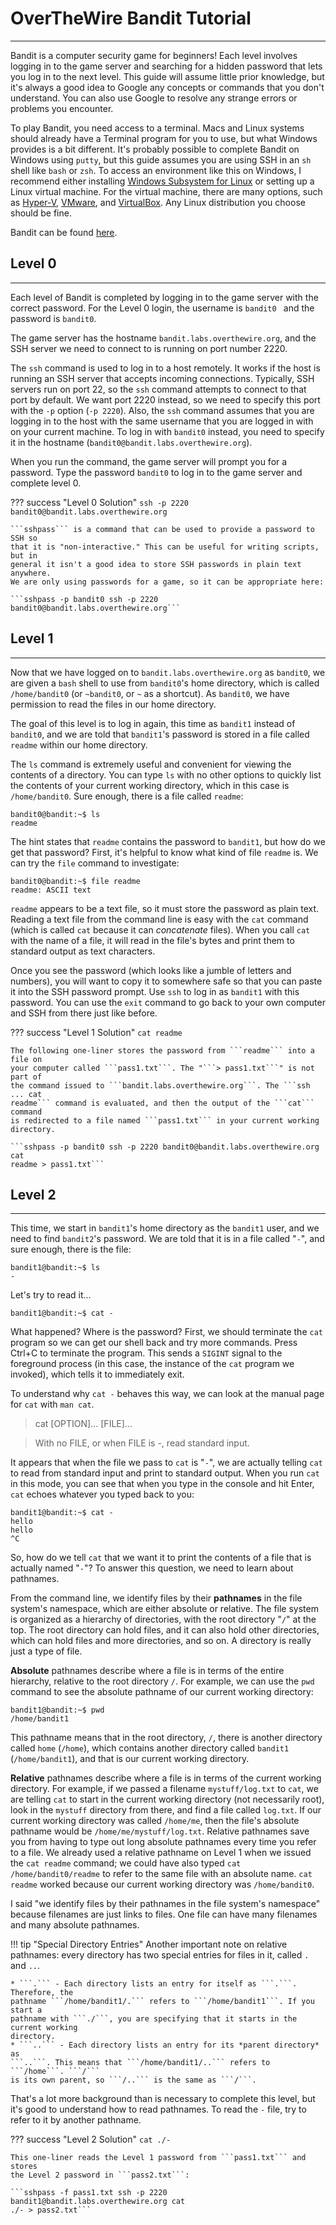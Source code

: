 # OverTheWire Bandit Tutorial
---

Bandit is a computer security game for beginners! Each level involves logging in
to the game server and searching for a hidden password that lets you log in to
the next level. This guide will assume little prior knowledge, but it's always a
good idea to Google any concepts or commands that you don't understand. You can
also use Google to resolve any strange errors or problems you encounter.

To play Bandit, you need access to a terminal. Macs and Linux systems should
already have a Terminal program for you to use, but what Windows provides is a bit different.
It's probably possible to complete Bandit on Windows using ```putty```, but this
guide assumes you are using SSH in an ```sh``` shell like ```bash``` or
```zsh```. To access an environment like this on Windows, I recommend either
installing [Windows Subsystem for Linux](https://docs.microsoft.com/en-us/windows/wsl/install-win10)
or setting up a Linux virtual machine. For the virtual machine, there are many
options, such as [Hyper-V](https://www.windowscentral.com/how-run-linux-distros-windows-10-using-hyper-v),
[VMware](https://www.makeuseof.com/tag/install-linux-windows-vmware-virtual-machine/),
and [VirtualBox](https://www.instructables.com/How-to-install-Linux-on-your-Windows/).
Any Linux distribution you choose should be fine.

Bandit can be found [here](https://overthewire.org/wargames/bandit/).

## Level 0
---

Each level of Bandit is completed by logging in to the game server with the
correct password. For the Level 0 login, the username is ```bandit0	``` and the
password is ```bandit0```.

The game server has the hostname ```bandit.labs.overthewire.org```, and the SSH
server we need to connect to is running on port number 2220.

The ```ssh``` command is used to log in to a host remotely. It works if the host
is running an SSH server that accepts incoming connections. Typically, SSH
servers run on port 22, so the ```ssh``` command attempts to connect to that
port by default. We want port 2220 instead, so we need to specify this port with
the ```-p``` option (```-p 2220```). Also, the ```ssh``` command assumes that
you are logging in to the host with the same username that you are logged in
with on your current machine. To log in with ```bandit0``` instead, you need to
specify it in the hostname (```bandit0@bandit.labs.overthewire.org```).

When you run the command, the game server will prompt you for a password. Type
the password ```bandit0``` to log in to the game server and complete level 0.

??? success "Level 0 Solution"
	```ssh -p 2220 bandit0@bandit.labs.overthewire.org```

	```sshpass``` is a command that can be used to provide a password to SSH so
	that it is "non-interactive." This can be useful for writing scripts, but in
	general it isn't a good idea to store SSH passwords in plain text anywhere.
	We are only using passwords for a game, so it can be appropriate here:

	```sshpass -p bandit0 ssh -p 2220 bandit0@bandit.labs.overthewire.org```

## Level 1
---

Now that we have logged on to ```bandit.labs.overthewire.org``` as
```bandit0```, we are given a ```bash``` shell to use from ```bandit0```'s home
directory, which is called ```/home/bandit0``` (or ```~bandit0```, or ```~``` as
a shortcut). As ```bandit0```, we have permission to read the files in our home
directory.

The goal of this level is to log in again, this time as ```bandit1``` instead of
```bandit0```, and we are told that ```bandit1```'s password is stored in a file
called ```readme``` within our home directory.

The ```ls``` command is extremely useful and convenient for viewing the contents
of a directory. You can type ```ls``` with no other options to quickly list the
contents of your current working directory, which in this case is
```/home/bandit0```. Sure enough, there is a file called ```readme```:

```
bandit0@bandit:~$ ls
readme
```

The hint states that ```readme``` contains the password to ```bandit1```, but
how do we get that password? First, it's helpful to know what kind of file
```readme``` is. We can try the ```file``` command to investigate:

```
bandit0@bandit:~$ file readme
readme: ASCII text
```

```readme``` appears to be a text file, so it must store the password as plain
text. Reading a text file from the command line is easy with the ```cat```
command (which is called ```cat``` because it can *concatenate* files). When you
call ```cat``` with the name of a file, it will read in the file's bytes and
print them to standard output as text characters.

Once you see the password (which looks like a jumble of letters and numbers),
you will want to copy it to somewhere safe so that you can paste it into the SSH
password prompt. Use ```ssh``` to log in as ```bandit1``` with this password.
You can use the ```exit``` command to go back to your own computer and SSH from
there just like before.

??? success "Level 1 Solution"
	```cat readme```

	The following one-liner stores the password from ```readme``` into a file on
	your computer called ```pass1.txt```. The "```> pass1.txt```" is not part of
	the command issued to ```bandit.labs.overthewire.org```. The ```ssh ... cat
	readme``` command is evaluated, and then the output of the ```cat``` command
	is redirected to a file named ```pass1.txt``` in your current working
	directory.

	```sshpass -p bandit0 ssh -p 2220 bandit0@bandit.labs.overthewire.org cat
	readme > pass1.txt```

## Level 2
---

This time, we start in ```bandit1```'s home directory as the ```bandit1``` user,
and we need to find ```bandit2```'s password. We are told that it is in a file
called "```-```", and sure enough, there is the file:

```
bandit1@bandit:~$ ls
-
```

Let's try to read it...

```
bandit1@bandit:~$ cat -

```

What happened? Where is the password? First, we should terminate the ```cat```
program so we can get our shell back and try more commands. Press Ctrl+C to
terminate the program. This sends a ```SIGINT``` signal to the foreground
process (in this case, the instance of the ```cat``` program we invoked), which
tells it to immediately exit.

To understand why ```cat -``` behaves this way, we can look at the manual page
for ```cat``` with ```man cat```.

> cat [OPTION]... [FILE]...

> With no FILE, or when FILE is -, read standard input.

It appears that when the file we pass to ```cat``` is "```-```", we are actually
telling ```cat``` to read from standard input and print to standard output. When
you run ```cat``` in this mode, you can see that when you type in the console
and hit Enter, ```cat``` echoes whatever you typed back to you:

```
bandit1@bandit:~$ cat -
hello
hello
^C
```

So, how do we tell ```cat``` that we want it to print the contents of a file
that is actually named "```-```"? To answer this question, we need to learn
about pathnames.

From the command line, we identify files by their **pathnames** in the file
system's namespace, which are either absolute or relative. The file system is
organized as a hierarchy of directories, with the root directory "```/```" at
the top. The root directory can hold files, and it can also hold other
directories, which can hold files and more directories, and so on. A directory
is really just a type of file.

**Absolute** pathnames describe where a file is in terms of the entire
hierarchy, relative to the root directory ```/```. For example, we can use the
```pwd``` command to see the absolute pathname of our current working directory:

```
bandit1@bandit:~$ pwd
/home/bandit1
```

This pathname means that in the root directory, ```/```, there is another
directory called ```home``` (```/home```), which contains another directory
called ```bandit1``` (```/home/bandit1```), and that is our current working
directory.

**Relative** pathnames describe where a file is in terms of the current working
directory. For example, if we passed a filename ```mystuff/log.txt``` to
```cat```, we are telling ```cat``` to start in the current working directory
(not necessarily root), look in the ```mystuff``` directory from there, and find
a file called ```log.txt```. If our current working directory was called
```/home/me```, then the file's absolute pathname would be 
```/home/me/mystuff/log.txt```. Relative pathnames save you from having to type
out long absolute pathnames every time you refer to a file. We already used a
relative pathname on Level 1 when we issued the ```cat readme``` command; we
could have also typed ```cat /home/bandit0/readme``` to refer to the same file
with an absolute name. ```cat readme``` worked because our current working
directory was ```/home/bandit0```.

I said "we identify files by their pathnames in the file system's namespace"
because filenames are just links to files. One file can have many filenames and
many absolute pathnames.

!!! tip "Special Directory Entries"
	Another important note on relative pathnames: every directory has two special
	entries for files in it, called ```.``` and ```..```.

	* ```.``` - Each directory lists an entry for itself as ```.```. Therefore, the
	pathname ```/home/bandit1/.``` refers to ```/home/bandit1```. If you start a
	pathname with ```./```, you are specifying that it starts in the current working
	directory.
	* ```..``` - Each directory lists an entry for its *parent directory* as
	```..```. This means that ```/home/bandit1/..``` refers to ```/home```. ```/```
	is its own parent, so ```/..``` is the same as ```/```.

That's a lot more background than is necessary to complete this level, but it's
good to understand how to read pathnames. To read the ```-``` file, try to refer
to it by another pathname.

??? success "Level 2 Solution"
	```cat ./-```

	This one-liner reads the Level 1 password from ```pass1.txt``` and stores
	the Level 2 password in ```pass2.txt```:

	```sshpass -f pass1.txt ssh -p 2220 bandit1@bandit.labs.overthewire.org cat
	./- > pass2.txt```

